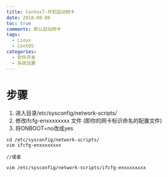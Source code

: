 ```yaml
---
title: Centos7-开机启动网卡
date: 2018-08-06
toc: true
comments: 默认启动网卡
tags:
  - Linux
  - CentOS
categories:
  - 软件开发
  - 系统设置
---
```



# 步骤


1. 进入目录/etc/sysconfig/network-scripts/
2. 修改ifcfg-enxxxxxxxx 文件  (即你的网卡标识命名的配置文件)
3. 将ONBOOT=no改成yes


```
cd /etc/sysconfig/network-scripts/
vim ifcfg-enxxxxxxxx

//或者

vim /etc/sysconfig/network-scripts/ifcfg-enxxxxxxxx

```